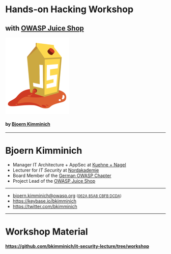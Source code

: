 <!-- theme: default -->
<!-- paginate: true -->
<!-- footer: Copyright (c) by **Bjoern Kimminich** | Licensed under [CC-BY-SA 4.0](https://creativecommons.org/licenses/by-sa/4.0/) -->
# Hands-on Hacking Workshop

## with [OWASP Juice Shop](https://owasp-juice.shop)

![Juice Shop Logo](images/200px-JuiceShop_Logo.png)

#### by [Bjoern Kimminich](https://kimminich.de)

---

# Bjoern Kimminich

* Manager IT Architecture + AppSec at
  [Kuehne + Nagel](http://kuehne-nagel.com/)
* Lecturer for _IT Security_ at
  [Nordakademie](https://www.nordakademie.de/)
* Board Member of the
  [German OWASP Chapter](https://www.owasp.org/index.php/Germany)
* Project Lead of the
  [OWASP Juice Shop](https://www.owasp.org/index.php/OWASP_Juice_Shop_Project)

<hr>

* <bjoern.kimminich@owasp.org>
  <small>([062A 85A8 CBFB DCDA](https://keybase.io/bkimminich/pgp_keys.asc?fingerprint=19c01cb7157e4645e9e2c863062a85a8cbfbdcda))</small>
* <https://keybase.io/bkimminich>
* <https://twitter.com/bkimminich>

---

# Workshop Material

#### <https://github.com/bkimminich/it-security-lecture/tree/workshop>

